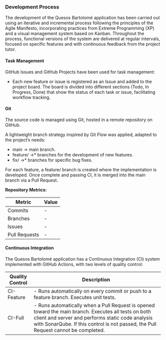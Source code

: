 ### Development Process

The development of the Quesos Bartolomé application has been carried out using an iterative and incremental process following the principles of the Agile Manifesto, incorporating practices from Extreme Programming (XP) and a visual management system based on Kanban.
Throughout the process, functional versions of the system are delivered at regular intervals, focused on specific features and with continuous feedback from the project tutor.

#### Task Management

GitHub Issues and GitHub Projects have been used for task management:

- Each new feature or issue is registered as an Issue and added to the project board. The board is divided into different sections (Todo, In Progress, Done) that show the status of each task or issue, facilitating workflow tracking.

#### Git

The source code is managed using Git, hosted in a remote repository on GitHub.

A lightweight branch strategy inspired by Git Flow was applied, adapted to the project’s needs:
- main → main branch.
- feature/ →* branches for the development of new features.
- fix/ →* branches for specific bug fixes.

For each feature, a feature/ branch is created where the implementation is developed. Once complete and passing CI, it is merged into the main branch via a Pull Request.

**Repository Metrics:**

| Metric | Value |
|---------|-------|
| Commits | -  | 
| Branches | -  | 
| Issues | -  | 
| Pull Requests | -  | 

#### Continuous Integration

The Quesos Bartolomé application has a Continuous Integration (CI) system implemented with GitHub Actions, with two levels of quality control:

| Quality Control | Description |
|---------|-------|
| CI-Feature | - Runs automatically on every commit or push to a feature branch. Executes unit tests.  | 
| CI-Full | - Runs automatically when a Pull Request is opened toward the main branch. Executes all tests on both client and server and performs static code analysis with SonarQube. If this control is not passed, the Pull Request cannot be completed.  | 
